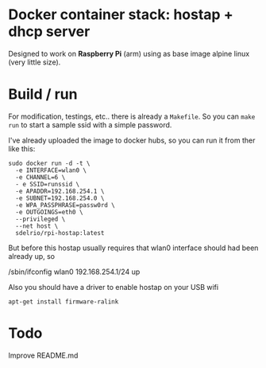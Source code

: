 # Docker container stack: hostap + dhcp server 

Designed to work on **Raspberry Pi** (arm) using as base image alpine linux (very little size).

# Build / run

For modification, testings, etc.. there is already a `Makefile`. So you can `make run` to start a sample ssid with a simple password.

I've already uploaded the image to docker hubs, so you can run it from ther like this:

```
sudo docker run -d -t \
  -e INTERFACE=wlan0 \
  -e CHANNEL=6 \
  - e SSID=runssid \
  -e APADDR=192.168.254.1 \
  -e SUBNET=192.168.254.0 \
  -e WPA_PASSPHRASE=passw0rd \
  -e OUTGOINGS=eth0 \
  --privileged \
  --net host \
  sdelrio/rpi-hostap:latest
```

But before this hostap usually requires that wlan0 interface should had been already up, so 

/sbin/ifconfig wlan0 192.168.254.1/24 up

Also you should have a driver to enable hostap on your USB wifi

```
apt-get install firmware-ralink
```

# Todo 

Improve README.md

